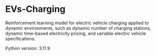 # EVs-Charging
 Reinforcement learning model for electric vehicle charging applied to dynamic environments, such as dynamic number of charging stations, dynamic time-based electricity pricing, and variable electric vehicle specifications.
  
  Python version: 3.11.9
